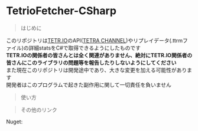 # TetrioFetcher-CSharp
> はじめに

このリポジトリは[TETR.IO](https://tetr.io)のAPI([TETRA CHANNEL](https://ch.tetr.io))やリプレイデータ(.ttrmファイル)の詳細statsをC#で取得できるようにしたものです  
**TETR.IOの関係者の皆さんとは全く関連がありません、絶対にTETR.IO関係者の皆さんにこのライブラリの問題等を報告したりしないようにしてください**  
また現在このリポジトリは開発途中であり、大きな変更を加える可能性があります  
開発者はこのプログラムで起きた副作用に関して一切責任を負いません  

> 使い方

>その他のリンク

Nuget:

